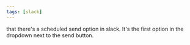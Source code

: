 ```yaml
---
tags: [slack]
---
```


that there's a scheduled send option in slack. It's the first option in the dropdown next to the send button.
